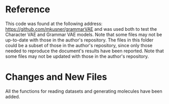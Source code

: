 # Reference
This code was found at the following address: <https://github.com/mkusner/grammarVAE> and was used both to test the Character VAE and Grammar VAE models.
Note that some files may not be up-to-date with those in the author's repository.
The files in this folder could be a subset of those in the author's repository, since only those needed to reproduce the document's results have been reported.
Note that some files may not be updated with those in the author's repository.

# Changes and New Files
All the functions for reading datasets and generating molecules have been added.